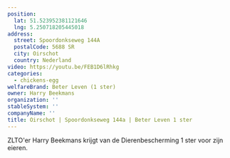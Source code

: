 ```yaml
---
position:
  lat: 51.523952381121646
  lng: 5.250718205445018
address:
  street: Spoordonkseweg 144A
  postalCode: 5688 SR
  city: Oirschot
  country: Nederland
video: https://youtu.be/FEB1D6lRhkg
categories:
  - chickens-egg
welfareBrand: Beter Leven (1 ster)
owner: Harry Beekmans
organization: ''
stableSystem: ''
companyName: ''
title: Oirschot | Spoordonkseweg 144a | Beter Leven 1 ster
---
```

ZLTO'er Harry Beekmans krijgt van de Dierenbescherming 1 ster voor zijn eieren.